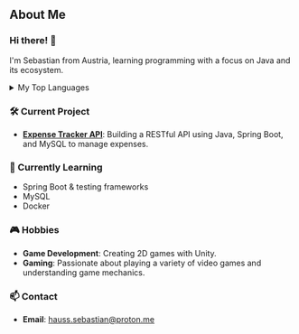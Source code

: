 ## About Me
### Hi there! 👋
I'm Sebastian from Austria, learning programming with a focus on Java and its ecosystem.

<details>
<summary>My Top Languages</summary>

| Rank | Languages     |
|-----:|---------------|
|     1|  Java         |
|     2|  C#           |
|     3|  SQL          |

</details>

### 🛠️ Current Project
- **[Expense Tracker API](https://roadmap.sh/projects/expense-tracker-api)**: Building a RESTful API using Java, Spring Boot, and MySQL to manage expenses.

### 🌱 Currently Learning
- Spring Boot & testing frameworks
- MySQL
- Docker

### 🎮 Hobbies
- **Game Development**: Creating 2D games with Unity.
- **Gaming**: Passionate about playing a variety of video games and understanding game mechanics.

### 📫 Contact
- **Email**: [hauss.sebastian@proton.me](mailto:hauss.sebastian@proton.me)
